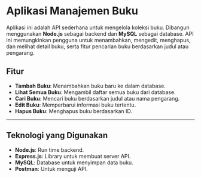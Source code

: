 # Aplikasi Manajemen Buku

Aplikasi ini adalah API sederhana untuk mengelola koleksi buku. Dibangun menggunakan **Node.js** sebagai backend dan **MySQL** sebagai database. API ini memungkinkan pengguna untuk menambahkan, mengedit, menghapus, dan melihat detail buku, serta fitur pencarian buku berdasarkan judul atau pengarang.

## Fitur

- **Tambah Buku**: Menambahkan buku baru ke dalam database.
- **Lihat Semua Buku**: Mengambil daftar semua buku dari database.
- **Cari Buku**: Mencari buku berdasarkan judul atau nama pengarang.
- **Edit Buku**: Memperbarui informasi buku tertentu.
- **Hapus Buku**: Menghapus buku berdasarkan ID.

---

## Teknologi yang Digunakan

- **Node.js**: Run time backend.
- **Express.js**: Library untuk membuat server API.
- **MySQL**: Database untuk menyimpan data buku.
- **Postman**: Untuk menguji API.
